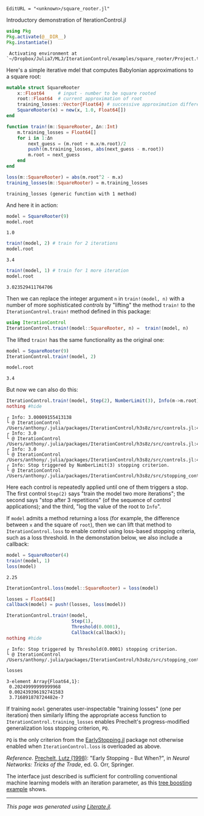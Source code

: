 ```@meta
EditURL = "<unknown>/square_rooter.jl"
```

Introductory demonstration of IterationControl.jl

```julia
using Pkg
Pkg.activate(@__DIR__)
Pkg.instantiate()
```

```
 Activating environment at `~/Dropbox/Julia7/MLJ/IterationControl/examples/square_rooter/Project.toml`

```

Here's a simple iterative mdel that computes Babylonian
approximations to a square root:

```julia
mutable struct SquareRooter
    x::Float64     # input - number to be square rooted
    root::Float64  # current approximation of root
    training_losses::Vector{Float64} # successive approximation differences
    SquareRooter(x) = new(x, 1.0, Float64[])
end

function train!(m::SquareRooter, Δn::Int)
    m.training_losses = Float64[]
    for i in 1:Δn
        next_guess = (m.root + m.x/m.root)/2
        push!(m.training_losses, abs(next_guess - m.root))
        m.root = next_guess
    end
end

loss(m::SquareRooter) = abs(m.root^2 - m.x)
training_losses(m::SquareRooter) = m.training_losses
```

```
training_losses (generic function with 1 method)
```

And here it in action:

```julia
model = SquareRooter(9)
model.root
```

```
1.0
```

```julia
train!(model, 2) # train for 2 iterations
model.root
```

```
3.4
```

```julia
train!(model, 1) # train for 1 more iteration
model.root
```

```
3.023529411764706
```

 Then we can replace the integer argument `n` in `train!(model, n)`
 with a number of more sophisticated *controls* by "lifting" the method
`train!` to the `IterationControl.train!` method defined in this
package:

```julia
using IterationControl
IterationControl.train!(model::SquareRooter, n) =  train!(model, n)
```

The lifted `train!` has the same functionality as the original one:

```julia
model = SquareRooter(9)
IterationControl.train!(model, 2)

model.root
```

```
3.4
```

But now we can also do this:

```julia
IterationControl.train!(model, Step(2), NumberLimit(3), Info(m->m.root));
nothing #hide
```

```
┌ Info: 3.00009155413138
└ @ IterationControl /Users/anthony/.julia/packages/IterationControl/h3s8z/src/controls.jl:47
┌ Info: 3.0
└ @ IterationControl /Users/anthony/.julia/packages/IterationControl/h3s8z/src/controls.jl:47
┌ Info: 3.0
└ @ IterationControl /Users/anthony/.julia/packages/IterationControl/h3s8z/src/controls.jl:47
┌ Info: Stop triggered by NumberLimit(3) stopping criterion. 
└ @ IterationControl /Users/anthony/.julia/packages/IterationControl/h3s8z/src/stopping_controls.jl:75

```

Here each control is repeatedly applied until one of them triggers a
stop. The first control `Step(2)` says "train the model two more
iterations"; the second says "stop after 3 repetitions" (of the
sequence of control applications); and the third, "log the value of
the root to `Info`".

If `model` admits a method returning a loss (for example, the
difference between `x` and the square of `root`), then we can lift
that method to `IterationControl.loss` to enable control using
loss-based stopping criteria, such as a loss threshold. In the
demonstation below, we also include a callback:

```julia
model = SquareRooter(4)
train!(model, 1)
loss(model)
```

```
2.25
```

```julia
IterationControl.loss(model::SquareRooter) = loss(model)

losses = Float64[]
callback(model) = push!(losses, loss(model))

IterationControl.train!(model,
                        Step(1),
                        Threshold(0.0001),
                        Callback(callback));
nothing #hide
```

```
┌ Info: Stop triggered by Threshold(0.0001) stopping criterion. 
└ @ IterationControl /Users/anthony/.julia/packages/IterationControl/h3s8z/src/stopping_controls.jl:75

```

```julia
losses
```

```
3-element Array{Float64,1}:
 0.20249999999999968
 0.002439396192741583
 3.716891878724482e-7
```

If training `model` generates user-inspectable "training losses" (one
per iteration) then similarly lifting the appropriate access function
to `IterationControl.training_losses` enables Prechelt's
progress-modified generalization loss stopping criterion, `PQ`.

`PQ` is the only criterion from the
[EarlyStopping.jl](https://github.com/ablaom/EarlyStopping.jl) package
not otherwise enabled when `IterationControl.loss` is overloaded as
above.

*Reference.* [Prechelt, Lutz
 (1998)](https://link.springer.com/chapter/10.1007%2F3-540-49430-8_3):
 "Early Stopping - But When?", in *Neural Networks: Tricks of the
 Trade*, ed. G. Orr, Springer.

The interface just described is sufficient for controlling
conventional machine learning models with an iteration parameter, as
this [tree boosting
example](https://github.com/ablaom/IterationControl.jl/tree/master/examples/tree_booster)
shows.

---

*This page was generated using [Literate.jl](https://github.com/fredrikekre/Literate.jl).*

